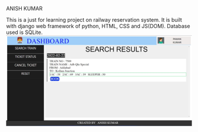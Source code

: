 ANISH KUMAR

This is a just for learning project on railway reservation system.
It is built with django web framework of python, HTML, CSS and JS(DOM).
Database used is SQLite.
![Screenshot](image.jpg)